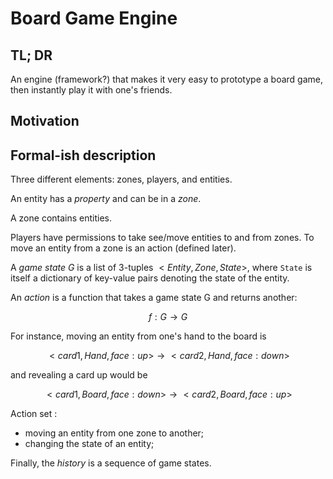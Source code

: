 # Board Game Engine

## TL; DR

An engine (framework?) that makes it very easy to prototype a board game, then
instantly play it with one's friends.

## Motivation


## Formal-ish description

Three different elements: zones, players, and entities.

An entity has a *property* and can be in a *zone*.

A zone contains entities.

Players have permissions to take see/move entities to and from zones. To move
an entity from a zone is an action (defined later).

A *game state* $G$ is a list of 3-tuples $<Entity, Zone, State>$, where `State`
is itself a dictionary of key-value pairs denoting the state of the entity.

An *action* is a function that takes a game state G and returns another:

$$f:G \rightarrow G$$

For instance, moving an entity from one's hand to the board is

$${<card1, Hand, {face: up}>} \rightarrow {<card2, Hand, {face: down}>}$$

and revealing a card up would be 

$${<card1, Board, {face: down}>} \rightarrow {<card2, Board, {face: up}>}$$


Action set :

- moving an entity from one zone to another;
- changing the state of an entity;

Finally, the *history* is a sequence of game states.
